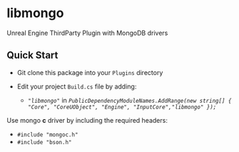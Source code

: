 # libmongo
Unreal Engine ThirdParty Plugin with MongoDB drivers

## Quick Start

* Git clone this package into your `Plugins` directory
* Edit your project `Build.cs` file by adding:

  * *`"libmongo"`* in *`PublicDependencyModuleNames.AddRange(new string[] { "Core", "CoreUObject", "Engine", "InputCore","libmongo" });`*

Use mongo **c** driver by including the required headers:

* `#include "mongoc.h"`
* `#include "bson.h"`
